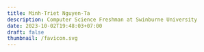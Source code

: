 ```yaml
---
title: Minh-Triet Nguyen-Ta
description: Computer Science Freshman at Swinburne University
date: 2023-10-02T19:48:03+07:00
draft: false
thumbnail: /favicon.svg
---
```


